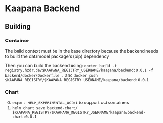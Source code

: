 # Kaapana Backend

## Building

### Container

The build context must be in the base directory because the backend needs to build the datamodel package's (pip) dependency.

Then you can build the backend using: `docker build -t registry.hzdr.de/$KAAPANA_REGISTRY_USERNAME/kaapana/backend:0.0.1 -f backend/docker/Dockerfile .` and `docker push $KAAPANA_REGISTRY/$KAAPANA_REGISTRY_USERNAME/kaapana/backend:0.0.1`

### Chart

0. `export HELM_EXPERIMENTAL_OCI=1` to support oci containers
1. `helm chart save backend-chart/ $KAAPANA_REGISTRY/$KAAPANA_REGISTRY_USERNAME/kaapana/backend-chart:0.0.1`
